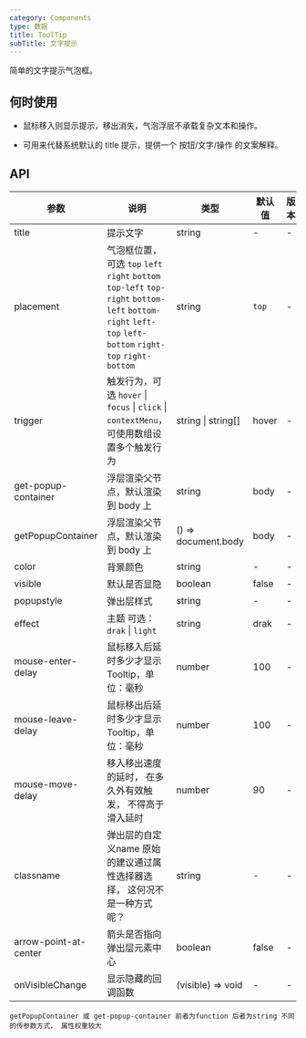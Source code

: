 ```yaml
---
category: Components
type: 数据
title: ToolTip
subTitle: 文字提示
---
```


简单的文字提示气泡框。

## 何时使用
- 鼠标移入则显示提示，移出消失，气泡浮层不承载复杂文本和操作。

- 可用来代替系统默认的 title 提示，提供一个 按钮/文字/操作 的文案解释。



## API

| 参数                  | 说明                                                                                                                                                   | 类型                | 默认值 | 版本 |
| --------------------- | ------------------------------------------------------------------------------------------------------------------------------------------------------ | ------------------- | ------ | ---- |
| title                 | 提示文字                                                                                                                                               | string              | -      | -    |
| placement             | 气泡框位置，可选 `top` `left` `right` `bottom` `top-left` `top-right` `bottom-left` `bottom-right` `left-top` `left-bottom` `right-top` `right-bottom` | string              | `top`  | -    |
| trigger               | 触发行为，可选 `hover` \| `focus` \| `click` \| `contextMenu`，可使用数组设置多个触发行为                                                              | string \| string[]  | hover  | -    |
| get-popup-container   | 浮层渲染父节点，默认渲染到 body 上                                                                                                                     | string              | body   | -    |
| getPopupContainer     | 浮层渲染父节点，默认渲染到 body 上                                                                                                                     | () => document.body | body   | -    |
| color                 | 背景颜色                                                                                                                                               | string              | -      | -    |
| visible               | 默认是否显隐                                                                                                                                           | boolean             | false  | -    |
| popupstyle            | 弹出层样式                                                                                                                                             | string              | -      | -    |
| effect                | 主题 可选：`drak` \| `light`                                                                                                                           | string              | drak   | -    |
| mouse-enter-delay     | 鼠标移入后延时多少才显示 Tooltip，单位：毫秒                                                                                                           | number              | 100    | -    |
| mouse-leave-delay     | 鼠标移出后延时多少才显示 Tooltip，单位：毫秒                                                                                                           | number              | 100    | -    |
| mouse-move-delay      | 移入移出速度的延时， 在多久外有效触发， 不得高于滑入延时                                                                                               | number              | 90     | -    |
| classname             | 弹出层的自定义name 原始的建议通过属性选择器选择， 这何况不是一种方式呢？                                                                               | string              | -      | -    |
| arrow-point-at-center | 箭头是否指向弹出层元素中心                                                                                                                             | boolean             | false  | -    |
| onVisibleChange       | 显示隐藏的回调函数                                                                                                                                     | (visible) => void   | -      | -    |


`getPopupContainer 或 get-popup-container 前者为function 后者为string 不同的传参数方式， 属性权重较大`